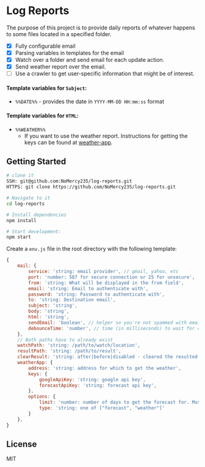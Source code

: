 Log Reports
==================================

The purpose of this project is to provide daily reports of whatever happens to some files located in a specified folder.

- [x] Fully configurable email
- [x] Parsing variables in templates for the email
- [x] Watch over a folder and send email for each update action.
- [x] Send weather report over the email.
- [ ] Use a crawler to get user-specific information that might be of interest.

#### Template variables for `Subject`:

- `%%DATE%%` - provides the date in `YYYY-MM-DD HH:mm:ss` format

#### Template variables for `HTML`:

- `%%WEATHER%%` 
    - If you want to use the weather report. Instructions for getting the keys can be found at [weather-app](https://github.com/NoMercy235/weather-app).


Getting Started
---------------

```sh
# clone it
SSH: git@github.com:NoMercy235/log-reports.git
HTTPS: git clone https://github.com/NoMercy235/log-reports.git

# Navigate to it
cd log-reports

# Install dependencies
npm install

# Start development:
npm start
```

Create a `env.js` file in the root directory with the following template:

```javascript
{
    mail: {
        service: 'string: email provider', // gmail, yahoo, etc
        port: 'number: 587 for secure connection or 25 for unsecure',
        from: 'string: What will be displayed in the from field',
        email: 'string: Email to authenticate with',
        password: 'string: Password to authenticate with',
        to: 'string: Destination email',
        subject: 'string',
        body: 'string',
        html: 'string', 
        sendEmail: 'boolean', // helper so you're not spammed with emails in development.
        debounceTime: 'number', // time (in milliseconds) to wait for changes over the watched location
    },
    // Both paths have to already exist
    watchPath: 'string: /path/to/watch/location',
    resultPath: 'string: /path/to/result',
    clearResult: 'string: after|before|disabled - cleared the resulted logs at the specified point in time',
    weatherApp: {
        address: 'string: address for which to get the weather',
        keys: {
            googleApiKey: 'string: google api key',
            forecastApiKey: 'string: forecast api key',
        },
        options: {
            limit: 'number: number of days to get the forecast for. Must be within 1 and 5.',
            type: 'string: one of ["forecast", "weather"]'
        }
    },
}
```

License
-------

MIT
